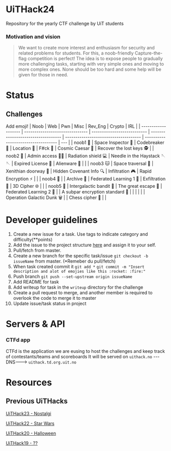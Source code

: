 # UiTHack24

Repository for the yearly CTF challenge by UiT students

### Motivation and vision

> We want to create more interest and enthusiasm for security and related problems for students. For this, a noob-friendly Capture-the-flag competition is perfect! The idea is to expose people to gradually more challenging tasks, starting with very simple ones and moving to more complex ones. None should be too hard and some help will be given for those in need.

# Status

## Challenges

Add emoji!
| Noob                | Web                             | Pwn                         | Misc                               | Rev_Eng                               | Crypto                              | IRL |
| ------------------- | ------------------------------- | --------------------------- | ---------------------------------- | ------------------------------------- | ----------------------------------- | --- |
| noob1 :baby_bottle: | Space Inspector :eyes:          | Codebreaker :fax:           | Location :round_pushpin:           | F#ck :fu:                             | Cosmic Caesar :dizzy:               | Recover the lost keys :detective: |
| noob2 :baby:        | Admin access :guardsman:        | Radiation shield :computer: | Needle in the Haystack 🪡🪡        | Expired License :key:                 | Alienware :closed_lock_with_key:    |     |
| noob3 :cat:         | Space traversal :space_invader: | Xenithian doorway :door:    | Hidden Covenant Info :mag:         | Infiltration :video_game:             | Rapid Encryption :zap:              |     |
| noob4 :crocodile:   |                                 | Archive :book:              | Federated Learning 1 :closed_book: | Exfiltration :gift:                   | 3D Cipher :globe_with_meridians:    |     |
| noob5 :dragon:      | Intergalactic bandit :underage: | The great escape :rocket:   | Federated Learning 2 :orange_book: |                                       | A subpar encryption standard :ship: |     |
|                     |                                 |                             | Operation Galactic Dunk :wastebasket: |                                    | Chess cipher :checkered_flag:       |      |       

# Developer guidelines

1. Create a new issue for a task. Use tags to indicate category and difficulty(\*\*points)
2. Add the issue to the project structure [here](https://github.com/users/Loevland/projects/1) and assign it to your self.
3. Pull/fetch from master.
4. Create a new branch for the specific task/issue `git checkout -b issueName` from master. (\*Remeber du pull/fetch)
5. When task created commit it `git add *` `git commit -m "Insert description and alot of emojies like this :rocket: :fire:"`
6. Push branch `git push --set-upstream origin issueName`
7. Add README for task
8. Add writeup for task in the `writeup` directory for the challenge
9. Create a pull request to merge, and another member is required to overlook the code to merge it to master
10. Update issue/task status in project

# Servers & API

### CTFd app

CTFd is the application we are eusing to host the challenges and keep track of contestants/teams and scoreboards
It will be served on `uithack.no` ---DNS---> `uithack.td.org.uit.no`

# Resources

## Previous UiTHacks

[UiTHack23 - Nostalgi](https://github.com/td-org-uit-no/UiTHack23)

[UiTHack22 - Star Wars](https://github.com/td-org-uit-no/UiTHack22)

[UiTHack20 - Halloween](https://github.com/td-org-uit-no/UiTHack20)

[UiTHack19 - ??](https://github.com/td-org-uit-no/UiTHack19)
